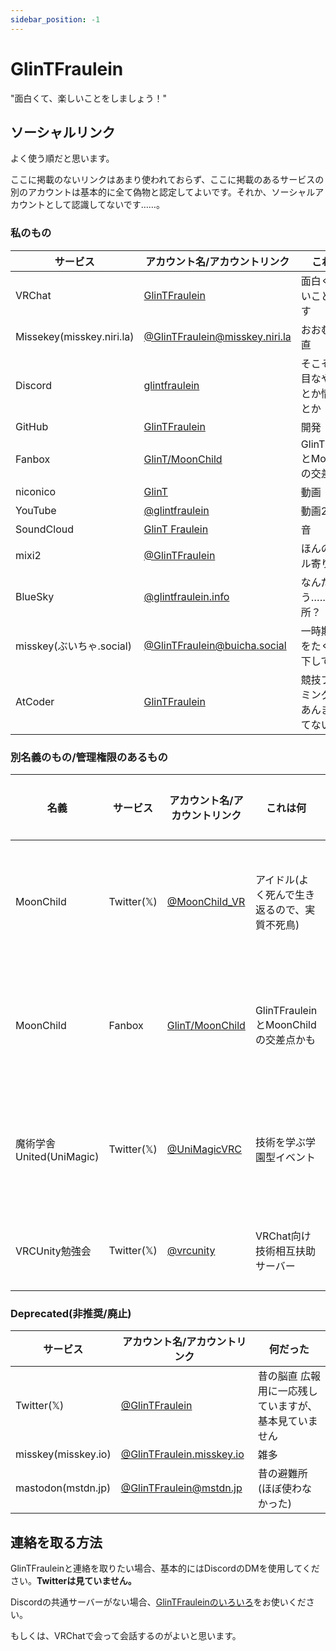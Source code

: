 ```yaml
---
sidebar_position: -1
---
```


# GlinTFraulein
"面白くて、楽しいことをしましょう！"

## ソーシャルリンク
よく使う順だと思います。

ここに掲載のないリンクはあまり使われておらず、ここに掲載のあるサービスの別のアカウントは基本的に全て偽物と認定してよいです。それか、ソーシャルアカウントとして認識してないです……。

### 私のもの
| サービス                  | アカウント名/アカウントリンク                                                          | これは何                                     |
| ------------------------- | -------------------------------------------------------------------------------------- | -------------------------------------------- |
| VRChat                    | [GlinTFraulein](https://vrchat.com/home/user/usr_6e31fb1b-1a13-4226-807e-efc872b4612d) | 面白くて楽しいことをします                   |
| Missekey(misskey.niri.la) | [@GlinTFraulein@misskey.niri.la](https://misskey.niri.la/@GlinTFraulein)               | おおむね、脳直                               |
| Discord                   | [glintfraulein](discordapp.com/users/290779499379949568)                               | そこそこ真面目なやり取りとか情報収集とか     |
| GitHub                    | [GlinTFraulein](https://github.com/GlinTFraulein)                                      | 開発                                         |
| Fanbox                    | [GlinT/MoonChild](https://glintfraulein.fanbox.cc)                                     | GlinTFrauleinとMoonChildの交差点かも         |
| niconico                  | [GlinT](https://www.nicovideo.jp/user/19660901)                                        | 動画                                         |
| YouTube                   | [@glintfraulein](https://www.youtube.com/channel/UCx9NKH-Y_ZOQ_uWHkecBOig)             | 動画2                                        |
| SoundCloud                | [GlinT Fraulein](https://soundcloud.com/user-23033312)                                 | 音                                           |
| mixi2                     | [@GlinTFraulein](https://mixi.social/@GlinTFraulein)                                   | ほんのりリアル寄り                           |
| BlueSky                   | [@glintfraulein.info](https://bsky.app/profile/glintfraulein.info)                     | なんだろう……避難所？                         |
| misskey(ぶいちゃ.social)  | [@GlinTFraulein@buicha.social](https://buicha.social/@GlinTFraulein)                   | 一時期は写真をたくさん投下してた             |
| AtCoder                   | [GlinTFraulein](https://atcoder.jp/users/GlinTFraulein)                                | 競技プログラミング(最近あんまりやってない……) |

### 別名義のもの/管理権限のあるもの
| 名義                     | サービス   | アカウント名/アカウントリンク                      | これは何                                     | お前は何          |
| ------------------------ | ---------- | -------------------------------------------------- | -------------------------------------------- | ----------------- |
| MoonChild                | Twitter(𝕏) | [@MoonChild_VR](https://twitter.com/MoonChild_VR)  | アイドル(よく死んで生き返るので、実質不死鳥) | それは概ね私です  |
| MoonChild                | Fanbox     | [GlinT/MoonChild](https://glintfraulein.fanbox.cc) | GlinTFrauleinとMoonChildの交差点かも         | それは多分私です  |
| 魔術学舎United(UniMagic) | Twitter(𝕏) | [@UniMagicVRC](https://twitter.com/UniMagicVRC)    | 技術を学ぶ学園型イベント                     | 学長/イベント主催 |
| VRCUnity勉強会           | Twitter(𝕏) | [@vrcunity](https://twitter.com/vrcunity)          | VRChat向け技術相互扶助サーバー               | 管理人(一応)      |

### Deprecated(非推奨/廃止)
| サービス            | アカウント名/アカウントリンク                                  | 何だった                                              |
| ------------------- | -------------------------------------------------------------- | ----------------------------------------------------- |
| Twitter(𝕏)          | [@GlinTFraulein](https://twitter.com/GlinTFraulein)            | 昔の脳直 広報用に一応残していますが、基本見ていません |
| misskey(misskey.io) | [@GlinTFraulein.misskey.io](https://misskey.io/@GlinTFraulein) | 雑多                                                  |
| mastodon(mstdn.jp)  | [@GlinTFraulein@mstdn.jp](https://mstdn.jp/@GlinTFraulein)     | 昔の避難所(ほぼ使わなかった)                          |

## 連絡を取る方法

GlinTFrauleinと連絡を取りたい場合、基本的にはDiscordのDMを使用してください。**Twitterは見ていません。**

Discordの共通サーバーがない場合、[GlinTFrauleinのいろいろ](https://discord.gg/mBJaMr6yeK)をお使いください。

もしくは、VRChatで会って会話するのがよいと思います。
